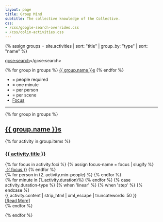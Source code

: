 ```yaml
---
layout: page
title: Group Mind
subtitle: The collective knowledge of the Collective.
css:
- /css/google-search-overrides.css
- /css/colin-activities.css
---
```

{% assign groups = site.activities | sort: "title" | group_by: "type" | sort: "name" %}

<script>
  (function() {
    var cx = '000078408709314139180:5grkwyhkvtc';
    var gcse = document.createElement('script');
    gcse.type = 'text/javascript';
    gcse.async = true;
    gcse.src = 'https://cse.google.com/cse.js?cx=' + cx;
    var s = document.getElementsByTagName('script')[0];
    s.parentNode.insertBefore(gcse, s);
  })();
</script>
<gcse:search></gcse:search>

<div class="text-center group-links">
  {% for group in groups %}
  <a href="#{{ group.name | slugify }}" class="btn btn-default" role="button">{{ group.name }}s</a>
  {% endfor %}
</div>

<div class="text-center">
  <ul class="list-inline">
    <li><i class="fa fa-user" aria-hidden="true"></i><i class="fa fa-user-plus" aria-hidden="true"></i> = people required</li>
    <li><i class="fa fa-clock-o" aria-hidden="true"></i> = one minute</li>
    <li><i class="fa fa-times" aria-hidden="true"></i><i class="fa fa-user" aria-hidden="true"></i> = per person</li>
    <li><i class="fa fa-times" aria-hidden="true"></i><i class="fa fa-users" aria-hidden="true"></i> = per scene</li>
    <li><a href="foci" class="btn btn-info" role="button"><i class="fa fa-tags" aria-hidden="true"></i> Focus</a></li>
  </ul>
</div>

<hr/>

{% for group in groups %}
<h2 id="{{ group.name | slugify }}"><u>{{ group.name }}s</u></h2>

{% for activity in group.items %}
<article class="post-preview">
  <a href="{{ activity.url | prepend: site.baseurl }}">
    <h3 class="group-heading">{{ activity.title }}</h3>
  </a>

  <div class="row">
    <div class="col-md-4">
      <span class="blog-tags">
        {% for focus in activity.foci %}
        {% assign focus-name = focus | slugify %}
        <a href="{{ site.baseurl | append: "foci\#" | append: focus-name }}"><i class="fa fa-tag" aria-hidden="true"></i>&nbsp;{{ focus }}</a>
        {% endfor %}
      </span>
    </div>
    <div class="col-md-3">
      {% for person in (2..activity.min-people) %}
      <i class="fa fa-user" aria-hidden="true"></i>
      {% endfor %}
      <i class="fa fa-user-plus" aria-hidden="true"></i>
    </div>
    <div class="col-md-3">
      {% for minute in (1..activity.duration)%}
      <i class="fa fa-clock-o" aria-hidden="true"></i>
      {% endfor %}
      {% case activity.duration-type %}
      {% when 'linear' %}
      <i class="fa fa-times" aria-hidden="true"></i><i class="fa fa-user" aria-hidden="true"></i>
      {% when 'step' %}
      <i class="fa fa-times" aria-hidden="true"></i><i class="fa fa-users" aria-hidden="true"></i>
      {% endcase %}
    </div>
  </div>

  <div class="post-entry">
    {{ activity.content | strip_html | xml_escape | truncatewords: 50 }}
    <a href="{{ activity.url | prepend: site.baseurl }}" class="post-read-more">[Read&nbsp;More]</a>
  </div>
</article>
{% endfor %}

{% endfor %}
